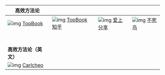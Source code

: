| **高效方法论**                                               |                                                              |                                                              |                                                              |
| ------------------------------------------------------------ | ------------------------------------------------------------ | ------------------------------------------------------------ | ------------------------------------------------------------ |
| ![img](https://www.google.cn/s2/favicons?domain=https://topbook.cc/overview)  [TopBook](https://www.runningcheese.com/go/?url=https://topbook.cc/overview) | ![img](https://www.google.cn/s2/favicons?domain=https://zhuanlan.zhihu.com/topbook)  [TopBook 知乎](https://www.runningcheese.com/go/?url=https://zhuanlan.zhihu.com/topbook) | ![img](https://www.google.cn/s2/favicons?domain=https://www.isharebest.com/archives/)  [爱上分享](https://www.runningcheese.com/go/?url=https://www.isharebest.com/archives) | ![img](https://www.google.cn/s2/favicons?domain=https://lai.yuweining.cn/archives.html)  [不死鸟](https://www.runningcheese.com/go/?url=https://lai.yuweining.cn/archives.html) |
|                                                              |                                                              |                                                              |                                                              |
|                                                              |                                                              |                                                              |                                                              |
|                                                              |                                                              |                                                              |                                                              |
|                                                              |                                                              |                                                              |                                                              |
|                                                              |                                                              |                                                              |                                                              |
|                                                              |                                                              |                                                              |                                                              |
|                                                              |                                                              |                                                              |                                                              |
| **高效方法论（英文）**                                       |                                                              |                                                              |                                                              |
| ![img](https://www.google.cn/s2/favicons?domain=http://carlcheo.com/)  [Carlcheo](https://www.runningcheese.com/go/?url=http://carlcheo.com/) |                                                              |                                                              |                                                              |
